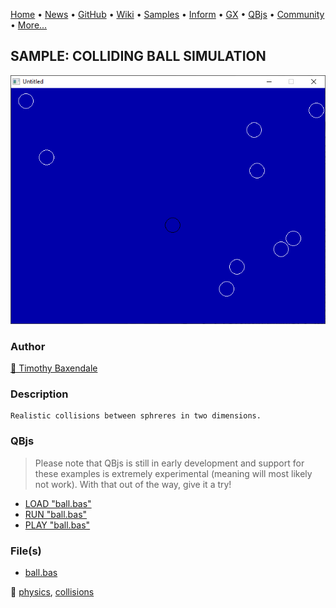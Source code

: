[Home](https://qb64.com) • [News](../../news.md) • [GitHub](https://github.com/QB64Official/qb64) • [Wiki](https://github.com/QB64Official/qb64/wiki) • [Samples](../../samples.md) • [Inform](../../inform.md) • [GX](../../gx.md) • [QBjs](../../qbjs.md) • [Community](../../community.md) • [More...](../../more.md)

## SAMPLE: COLLIDING BALL SIMULATION

![screenshot.png](img/screenshot.png)

### Author

[🐝 Timothy Baxendale](../timothy-baxendale.md) 

### Description

```text
Realistic collisions between sphreres in two dimensions.
```

### QBjs

> Please note that QBjs is still in early development and support for these examples is extremely experimental (meaning will most likely not work). With that out of the way, give it a try!

* [LOAD "ball.bas"](https://v6p9d9t4.ssl.hwcdn.net/html/5963335/index.html?src=https://qb64.com/samples/colliding-ball-simulation/src/ball.bas)
* [RUN "ball.bas"](https://v6p9d9t4.ssl.hwcdn.net/html/5963335/index.html?mode=auto&src=https://qb64.com/samples/colliding-ball-simulation/src/ball.bas)
* [PLAY "ball.bas"](https://v6p9d9t4.ssl.hwcdn.net/html/5963335/index.html?mode=play&src=https://qb64.com/samples/colliding-ball-simulation/src/ball.bas)

### File(s)

* [ball.bas](src/ball.bas)

🔗 [physics](../physics.md), [collisions](../collisions.md)
